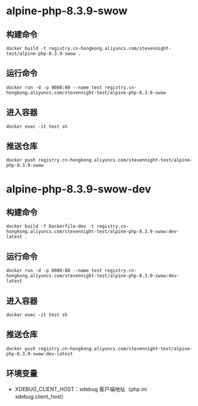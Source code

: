 # alpine-php-8.3.9-swow
## 构建命令
```
docker build -t registry.cn-hongkong.aliyuncs.com/stevennight-test/alpine-php-8.3.9-swow .
```

## 运行命令
```
docker run -d -p 8080:80 --name test registry.cn-hongkong.aliyuncs.com/stevennight-test/alpine-php-8.3.9-swow
```

## 进入容器
```
docker exec -it test sh
```

## 推送仓库
```
docker push registry.cn-hongkong.aliyuncs.com/stevennight-test/alpine-php-8.3.9-swow
```

# alpine-php-8.3.9-swow-dev

## 构建命令
```
docker build -f Dockerfile-dev -t registry.cn-hongkong.aliyuncs.com/stevennight-test/alpine-php-8.3.9-swow:dev-latest .
```

## 运行命令
```
docker run -d -p 8080:80 --name test registry.cn-hongkong.aliyuncs.com/stevennight-test/alpine-php-8.3.9-swow:dev-latest
```

## 进入容器
```
docker exec -it test sh
```

## 推送仓库
```
docker push registry.cn-hongkong.aliyuncs.com/stevennight-test/alpine-php-8.3.9-swow:dev-latest
```

## 环境变量
- XDEBUG_CLIENT_HOST：xdebug 客户端地址（php.ini xdebug.client_host）
